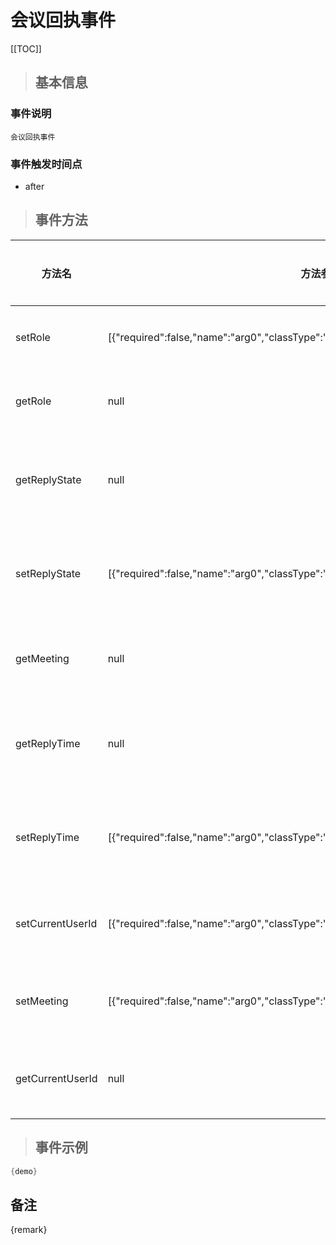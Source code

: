# 会议回执事件

[[TOC]]

>## 基本信息

### 事件说明
```text
会议回执事件
```

### 事件触发时间点
- after

>## 事件方法

方法名 | 方法参数 | 方法返回值 | 版本 | 参数描述
 --- | --- | --- | --- | --- 
setRole|[{"required":false,"name":"arg0","classType":"java.lang.String"}]|void|设置角色
getRole|null|java.lang.String|获取角色
getReplyState|null|int|获取回执状态
setReplyState|[{"required":false,"name":"arg0","classType":"int"}]|void|设置回执状态
getMeeting|null|com.seeyon.apps.meeting.bo.MeetingBO|获取会议BO
getReplyTime|null|java.util.Date|获取回执时间
setReplyTime|[{"required":false,"name":"arg0","classType":"java.util.Date"}]|void|设置回执时间
setCurrentUserId|[{"required":false,"name":"arg0","classType":"java.lang.Long"}]|void|设置回执人
setMeeting|[{"required":false,"name":"arg0","classType":"com.seeyon.apps.meeting.bo.MeetingBO"}]|void|设置会议BO
getCurrentUserId|null|java.lang.Long|获取回执人


> ## 事件示例

```java
{demo}
```

## 备注
{remark}